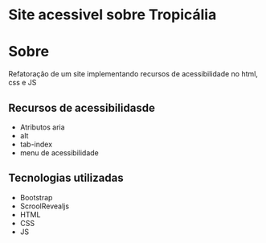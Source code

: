 # Site acessivel sobre Tropicália 
# Sobre
Refatoração de um site implementando 
recursos de acessibilidade no html, css
e JS
## Recursos de acessibilidasde 
- Atributos aria 
- alt
- tab-index 
- menu de acessibilidade 
## Tecnologias utilizadas 
- Bootstrap
- ScroolRevealjs
- HTML
- CSS
- JS
